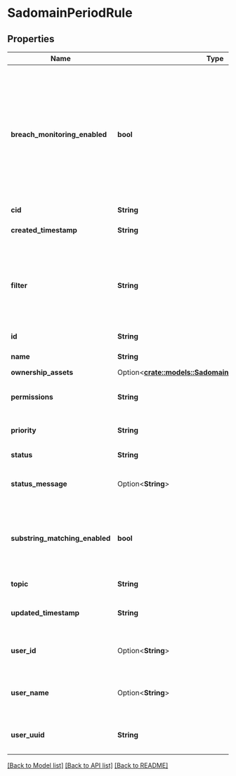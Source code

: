 # SadomainPeriodRule

## Properties

Name | Type | Description | Notes
------------ | ------------- | ------------- | -------------
**breach_monitoring_enabled** | **bool** | Whether to monitor for breach data. Available only for `Company Domains` and `Email addresses` rule topics. When enabled, ownership of the monitored domains or emails is required |
**cid** | **String** |  |
**created_timestamp** | **String** | The creation time for a given rule |
**filter** | **String** | The FQL filter contained in a rule and used for searching. Parentheses may be added automatically for clarity |
**id** | **String** | The ID of a given rule |
**name** | **String** | The name of a given rule |
**ownership_assets** | Option<[**crate::models::SadomainPeriodCustomerAssets**](sadomain.CustomerAssets.md)> |  | [optional]
**permissions** | **String** | The permissions of a given rule |
**priority** | **String** | The priority of a given rule |
**status** | **String** | The status of a given rule |
**status_message** | Option<**String**> | The detailed status message of a given rule | [optional]
**substring_matching_enabled** | **bool** | Whether to monitor for substring matches. Only available for the `Typosquatting` rule topic |
**topic** | **String** | The topic of a given rule |
**updated_timestamp** | **String** | The last updated time for a given rule |
**user_id** | Option<**String**> | The user ID of the user that created a given rule | [optional]
**user_name** | Option<**String**> | The user name of the user that created a given rule | [optional]
**user_uuid** | **String** | The UUID of the user that created a given rule |

[[Back to Model list]](../README.md#documentation-for-models) [[Back to API list]](../README.md#documentation-for-api-endpoints) [[Back to README]](../README.md)
